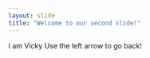 ```yaml
---
layout: slide
title: "Welcome to our second slide!"
---
```

I am Vicky
Use the left arrow to go back!
